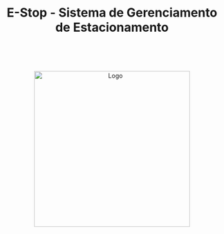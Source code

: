 <h1 align="center"> E-Stop - Sistema de Gerenciamento de Estacionamento </h1>
<br />
<br />
<br />

<p align="center">
    <img src="https://user-images.githubusercontent.com/49043987/190279860-e0451898-a88a-4760-bb4d-73c135fbb967.png" alt="Logo" width="360">
</p>

<br />
<br />
<br />
